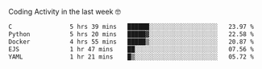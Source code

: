 Coding Activity in the last week 🤓
<!--START_SECTION:waka-->

```txt
C                5 hrs 39 mins   ██████░░░░░░░░░░░░░░░░░░░   23.97 %
Python           5 hrs 20 mins   █████▓░░░░░░░░░░░░░░░░░░░   22.58 %
Docker           4 hrs 55 mins   █████▒░░░░░░░░░░░░░░░░░░░   20.87 %
EJS              1 hr 47 mins    ██░░░░░░░░░░░░░░░░░░░░░░░   07.56 %
YAML             1 hr 21 mins    █▒░░░░░░░░░░░░░░░░░░░░░░░   05.72 %
```

<!--END_SECTION:waka-->
